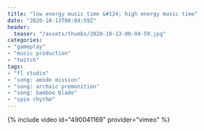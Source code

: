 ```yaml
---
title: "low energy music time &#124; high energy music time"
date: "2020-10-13T00:04:59Z"
header:
  teaser: "/assets/thumbs/2020-10-13-00-04-59.jpg"
categories:
- "gameplay"
- "music production"
- "twitch"
tags:
- "fl studio"
- "song: aeode mission"
- "song: archaic premonition"
- "song: bamboo blade"
- "spin rhythm"
---
```

{% include video id="490041169" provider="vimeo" %}
